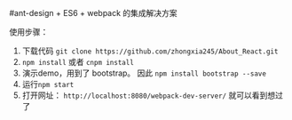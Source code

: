 #ant-design + ES6 + webpack 的集成解决方案

使用步骤：
1. 下载代码 ```git clone https://github.com/zhongxia245/About_React.git ```
2. ```npm install```   或者 ```cnpm install```
3. 演示demo，用到了 bootstrap。 因此   ``` npm install bootstrap --save ```
4. 运行```npm start```
5. 打开网址： ``` http://localhost:8080/webpack-dev-server/ ``` 就可以看到想过了
